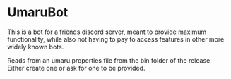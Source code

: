 # UmaruBot
This is a bot for a friends discord server, meant to provide  maximum functionality,
while also not having to pay to access features in other more widely known bots.

Reads from an umaru.properties file from the bin folder of the release. Either create one or ask for one to be provided.
